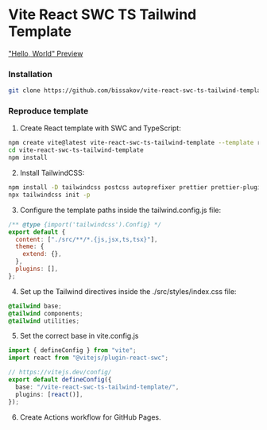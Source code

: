 # Vite React SWC TS Tailwind Template

["Hello, World" Preview](https://bissakov.github.io/react-calculator/)

### Installation

```bash
git clone https://github.com/bissakov/vite-react-swc-ts-tailwind-template.git
```

### Reproduce template

1. Create React template with SWC and TypeScript:

```bash
npm create vite@latest vite-react-swc-ts-tailwind-template --template react-swc-ts
cd vite-react-swc-ts-tailwind-template
npm install
```

2. Install TailwindCSS:

```bash
npm install -D tailwindcss postcss autoprefixer prettier prettier-plugin-tailwindcss
npx tailwindcss init -p
```

3. Configure the template paths inside the tailwind.config.js file:

```js
/** @type {import('tailwindcss').Config} */
export default {
  content: ["./src/**/*.{js,jsx,ts,tsx}"],
  theme: {
    extend: {},
  },
  plugins: [],
};
```

4. Set up the Tailwind directives inside the ./src/styles/index.css file:

```css
@tailwind base;
@tailwind components;
@tailwind utilities;
```

5. Set the correct base in vite.config.js

```ts
import { defineConfig } from "vite";
import react from "@vitejs/plugin-react-swc";

// https://vitejs.dev/config/
export default defineConfig({
  base: "/vite-react-swc-ts-tailwind-template/",
  plugins: [react()],
});
```

6. Create Actions workflow for GitHub Pages.
